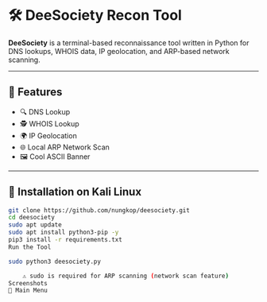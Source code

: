 # 🛠 DeeSociety Recon Tool

**DeeSociety** is a terminal-based reconnaissance tool written in Python for DNS lookups, WHOIS data, IP geolocation, and ARP-based network scanning.

---

## 🧩 Features

- 🔍 DNS Lookup
- 🕵️ WHOIS Lookup
- 🌍 IP Geolocation
- 🌐 Local ARP Network Scan
- 🖼 Cool ASCII Banner

---

## 🐍 Installation on Kali Linux

```bash
git clone https://github.com/nungkop/deesociety.git
cd deesociety
sudo apt update
sudo apt install python3-pip -y
pip3 install -r requirements.txt
Run the Tool

sudo python3 deesociety.py

    ⚠️ sudo is required for ARP scanning (network scan feature)
Screenshots
🎯 Main Menu





